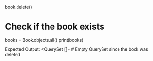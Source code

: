 book.delete()

# Check if the book exists
books = Book.objects.all()
print(books)

Expected Output:
<QuerySet []>  # Empty QuerySet since the book was deleted